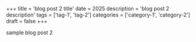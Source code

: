 +++
title = 'blog post 2 title'
date = 2025
description = 'blog post 2 description'
tags = ['tag-1', 'tag-2']
categories = ['category-1', 'category-2']
draft = false
+++

sample blog post 2
